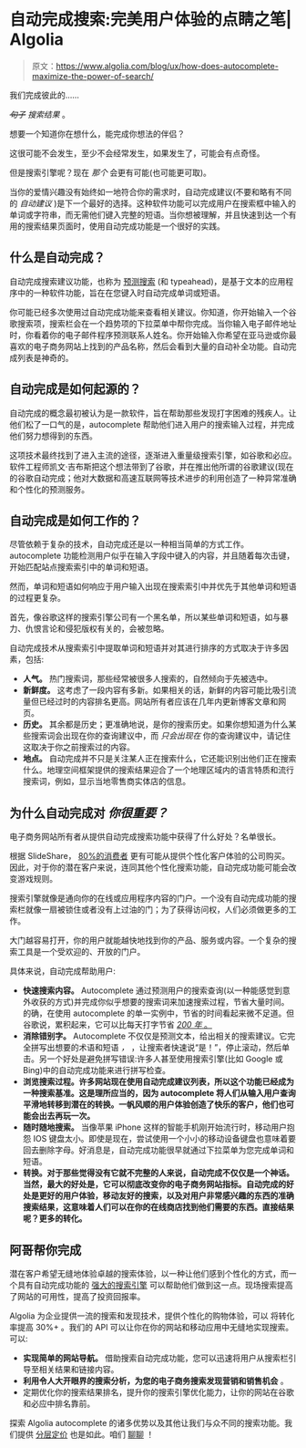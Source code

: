 # 自动完成搜索:完美用户体验的点睛之笔| Algolia

> 原文：<https://www.algolia.com/blog/ux/how-does-autocomplete-maximize-the-power-of-search/>

我们完成彼此的……

*~~句子~~* *搜索结果* 。

想要一个知道你在想什么，能完成你想法的伴侣？

这很可能不会发生，至少不会经常发生，如果发生了，可能会有点奇怪。

但是搜索引擎呢？现在 *那个* 会更有可能(也可能更可取)。

当你的爱情兴趣没有始终如一地符合你的需求时，自动完成建议(不要和略有不同的 *自动建议* )是下一个最好的选择。这种软件功能可以完成用户在搜索框中输入的单词或字符串，而无需他们键入完整的短语。当你想被理解，并且快速到达一个有用的搜索结果页面时，使用自动完成功能是一个很好的实践。

## [](#what-is-autocomplete)**什么是自动完成？**

自动完成搜索建议功能，也称为 [预测搜索](https://www.algolia.com/blog/ux/what-are-predictive-search-and-autocomplete/) (和 typeahead)，是基于文本的应用程序中的一种软件功能，旨在在您键入时自动完成单词或短语。

你可能已经多次使用过自动完成功能来查看相关建议。你知道，你开始输入一个谷歌搜索项，搜索栏会在一个趋势项的下拉菜单中帮你完成。当你输入电子邮件地址时，你看着你的电子邮件程序预测联系人姓名。你开始输入你希望在亚马逊或你最喜欢的电子商务网站上找到的产品名称，然后会看到大量的自动补全功能。自动完成列表是神奇的。

## [](#how-did-autocomplete-originate)**自动完成是如何起源的？**

自动完成的概念最初被认为是一款软件，旨在帮助那些发现打字困难的残疾人。让他们松了一口气的是，autocomplete 帮助他们进入用户的搜索输入过程，并完成他们努力想得到的东西。

这项技术最终找到了进入主流的途径，逐渐进入重量级搜索引擎，如谷歌和必应。软件工程师凯文·吉布斯把这个想法带到了谷歌，并在推出他所谓的谷歌建议(现在的谷歌自动完成；他对大数据和高速互联网等技术进步的利用创造了一种异常准确和个性化的预测服务。

## [](#how-does-autocomplete-work)**自动完成是如何工作的？**

尽管依赖于复杂的技术，自动完成还是以一种相当简单的方式工作。autocomplete 功能检测用户似乎在输入字段中键入的内容，并且随着每次击键，开始匹配站点搜索索引中的单词和短语。

然而，单词和短语如何响应于用户输入出现在搜索索引中并优先于其他单词和短语的过程更复杂。

首先，像谷歌这样的搜索引擎公司有一个黑名单，所以某些单词和短语，如与暴力、仇恨言论和侵犯版权有关的，会被忽略。

自动完成技术从搜索索引中提取单词和短语并对其进行排序的方式取决于许多因素，包括:

*   **人气。** 热门搜索词，那些经常被很多人搜索的，自然倾向于先被选中。
*   **新鲜度。** 这考虑了一段内容有多新。如果相关的话，新鲜的内容可能比吸引流量但已经过时的内容排名更高。网站所有者应该在几年内更新博客文章和网页。
*   **历史。** 其余都是历史；更准确地说，是你的搜索历史。如果你想知道为什么某些搜索词会出现在你的查询建议中，而 *只会出现在* 你的查询建议中，请记住这取决于你之前搜索过的内容。
*   **地点。** 自动完成并不只是关注某人正在搜索什么，它还能识别出他们正在搜索什么。地理空间框架提供的搜索结果迎合了一个地理区域内的语言特质和流行搜索词，例如，显示当地零售商实体店的信息。

## [](#why-is-autocomplete-important-for-you)**为什么自动完成对** ***你很重要？***

电子商务网站所有者从提供自动完成搜索功能中获得了什么好处？名单很长。

根据 SlideShare， [80%的消费者](https://startupbonsai.com/personalization-statistics/) 更有可能从提供个性化客户体验的公司购买。因此，对于你的潜在客户来说，连同其他个性化搜索功能，自动完成功能可能会改变游戏规则。

搜索引擎就像是通向你的在线或应用程序内容的门户。一个没有自动完成功能的搜索栏就像一扇被锁住或者没有上过油的门；为了获得访问权，人们必须做更多的工作。

大门越容易打开，你的用户就能越快地找到你的产品、服务或内容。一个复杂的搜索工具是一个受欢迎的、开放的门户。

具体来说，自动完成帮助用户:

*   **快速搜索内容。** Autocomplete 通过预测用户的搜索查询(以一种能感觉到意外收获的方式)并完成你似乎想要的搜索词来加速搜索过程，节省大量时间。的确，在使用 autocomplete 的单一实例中，节省的时间看起来微不足道。但谷歌说，累积起来，它可以比每天打字节省 [*200 年* 。](https://blog.google/products/search/how-google-autocomplete-works-search/#:~:text=Using%20autocomplete&text=How%20much%3F,of%20typing%20time%20per%20day.)
*   **消除错别字。** Autocomplete 不仅仅是预测文本，给出相关的搜索建议。它完全拼写出想要的术语和短语 *，* ，让搜索者快速说“是！”，停止滚动，然后单击。另一个好处是避免拼写错误:许多人甚至使用搜索引擎(比如 Google 或 Bing)中的自动完成功能来进行拼写检查。
*   **浏览搜索过程。许多网站现在使用自动完成建议列表，所以这个功能已经成为一种搜索基准。这是理所应当的，因为 autocomplete 将人们从输入用户查询平滑地转移到潜在的转换。一帆风顺的用户体验创造了快乐的客户，他们也可能会出去再玩一次。**
*   **随时随地搜索。** 当像苹果 iPhone 这样的智能手机刚开始流行时，移动用户抱怨 IOS 键盘太小。即使是现在，尝试使用一个小小的移动设备键盘也意味着要回去删除字母。好消息是，自动完成功能很早就通过下拉菜单为您完成单词和短语。
*   **转换。对于那些觉得没有它就不完整的人来说，自动完成不仅仅是一个神话。当然，最大的好处是，它可以彻底改变你的电子商务网站指标。自动完成的好处是更好的用户体验，移动友好的搜索，以及对用户非常感兴趣的东西的准确搜索结果，这意味着人们可以在你的在线商店找到他们需要的东西。直接结果呢？更多的转化。**

## [](#algolia-completes-you)**阿哥帮你完成**

潜在客户希望无缝地体验卓越的搜索体验，以一种让他们感到个性化的方式，而一个具有自动完成功能的 [强大的搜索引擎](https://www.algolia.com/products/search-and-discovery/hosted-search-api/) 可以帮助他们做到这一点。现场搜索提高了网站的可用性，提高了投资回报率。

Algolia 为企业提供一流的搜索和发现技术，提供个性化的购物体验，可以 将转化率提高 30%+ 。我们的 API 可以让你在你的网站和移动应用中无缝地实现搜索。可以:

*   **实现简单的网站导航。** 借助搜索自动完成功能，您可以迅速将用户从搜索栏引导至相关结果和链接内容。
*   **利用令人大开眼界的搜索分析，为您的电子商务搜索发现营销和销售机会** 。
*   定期优化你的搜索结果排名，提升你的搜索引擎优化能力，让你的网站在谷歌和必应中排名靠前。

探索 Algolia autocomplete 的诸多优势以及其他让我们与众不同的搜索功能。我们提供 [分层定价](https://www.algolia.com/pricing/) 也是如此。咱们 [聊聊](https://www.algolia.com/contactus/) ！